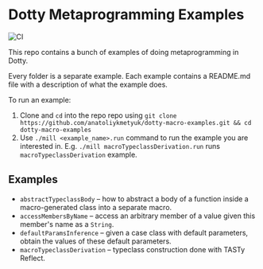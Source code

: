 # Dotty Metaprogramming Examples
![CI](https://github.com/anatoliykmetyuk/dotty-macro-examples/workflows/CI/badge.svg)

This repo contains a bunch of examples of doing metaprogramming in Dotty.

Every folder is a separate example. Each example contains a README.md file with a description of what the example does.

To run an example:

1. Clone and `cd` into the repo repo using `git clone https://github.com/anatoliykmetyuk/dotty-macro-examples.git && cd dotty-macro-examples`
2. Use `./mill <example_name>.run` command to run the example you are interested in. E.g. `./mill macroTypeclassDerivation.run` runs `macroTypeclassDerivation` example.

## Examples
- `abstractTypeclassBody` – how to abstract a body of a function inside a macro-generated class into a separate macro.
- `accessMembersByName` – access an arbitrary member of a value given this member's name as a `String`.
- `defaultParamsInference` – given a case class with default parameters, obtain the values of these default parameters.
- `macroTypeclassDerivation` – typeclass construction done with TASTy Reflect.
